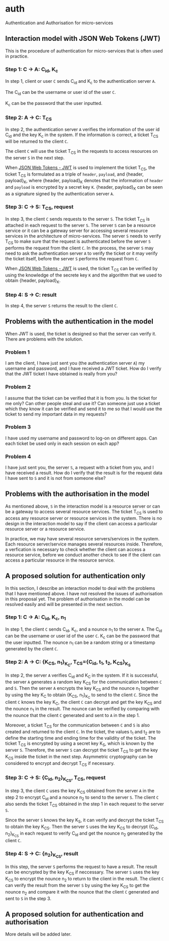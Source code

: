 # auth
Authentication and Authorisation for micro-services

## Interaction model with JSON Web Tokens (JWT)

This is the procedure of authentication for micro-services that is often used in practice.

### Step 1: C &rarr; A: C<sub>id</sub>, K<sub>c</sub>

In step 1, client or user `C` sends C<sub>id</sub> and K<sub>c</sub> to the authentication server `A`.

The C<sub>id</sub> can be the username or user id of the user `C`.

K<sub>c</sub> can be the password that the user inputted.

### Step 2: A &rarr; C: T<sub>CS</sub>

In step 2, the authentication server `A` verifies the information of the user id C<sub>id</sub> and the key K<sub>c</sub> in the system. If the information is correct, a ticket T<sub>CS</sub> will be returned to the client `C`.

The client `C` will use the ticket T<sub>CS</sub> in the requests to access resources on the server `S` in the next step.

When [JSON Web Tokens - JWT](https://jwt.io) is used to implement the ticket T<sub>CS</sub>, the ticket T<sub>CS</sub> is formulated as a triple of `header`, `payload`, and {header, payload}<sub>K</sub>, where {header, payload}<sub>K</sub> denotes that the information of `header` and `payload` is encrypted by a secret key `K`.
{header, payload}<sub>K</sub> can be seen as a signature signed by the authentication server `A`.

### Step 3: C &rarr; S: T<sub>CS</sub>, request

In step 3, the client `C` sends requests to the server `S`. The ticket T<sub>CS</sub> is attached in each request to the server `S`. The server `S` can be a resource service or it can be a gateway server for accessing several resource services in the architecture of micro-services.
The server `S` needs to verify T<sub>CS</sub> to make sure that the request is authenticated before the server `S` performs the request from the client `C`.
In the process, the server `S` may need to ask the authentication server `A` to verify the ticket or it may verify the ticket itself, before the server `S` performs the request from `C`.

When [JSON Web Tokens - JWT](https://jwt.io) is used, the ticket T<sub>CS</sub> can be verified by using the knowledge of the secrete key `K` and the algorithm that we used to obtain {header, payload}<sub>K</sub>.

### Step 4: S &rarr; C: result

In step 4, the server `S` returns the result to the client `C`.

## Problems with the authentication in the model

When JWT is used, the ticket is designed so that the server can verify it. There are problems with the solution.

### Problem 1

I am the client, I have just sent you (the authentication server `A`) my username and password, and I have received a JWT ticket. 
How do I verify that the JWT ticket I have obtained is really from you?

### Problem 2

I assume that the ticket can be verified that it is from you. 
Is the ticket for me only? Can other people steal and use it? Can someone just use a ticket which they know it can be verified and send it to me so that I would use the ticket to send my important data in my requests?

### Problem 3

I have used my username and password to log-on on different apps. 
Can each ticket be used only in each session on each app?

### Problem 4

I have just sent you, the server `S`, a request with a ticket from you, and I have received a result. 
How do I verify that the result is for the request data I have sent to `S` and it is not from someone else?

## Problems with the authorisation in the model

As mentioned above, `S` in the interaction model is a resource server or can be a gateway to access several resource services.
The ticket T<sub>CS</sub> is used to access any resource server or resource services in the system.
There is no design in the interaction model to say if the client can access a particular resource server or a resource service.

In practice, we may have several resource servers/services in the system. 
Each resource server/service manages several resources inside.
Therefore, a verfication is necessary to check whether the client can access a resource service, before we conduct another check to see if the client can access a particular resource in the resource service.

## A proposed solution for authentication only

In this section, I describe an interaction model to deal with the problems that I have mentioned above.
I have not resolved the issues of authorisation in this proposal yet. 
The problem of authorisation in the model can be resolved easily and will be presented in the next section.

### Step 1: C &rarr; A: C<sub>id</sub>, K<sub>c</sub>, n<sub>1</sub>

In step 1, the client `C` sends C<sub>id</sub>, K<sub>c</sub>, and a nounce n<sub>1</sub> to the server `A`.
The C<sub>id</sub> can be the username or user id of the user `C`.
K<sub>c</sub> can be the password that the user inputted.
The nounce n<sub>1</sub> can be a random string or a timestamp generated by the client `C`.

### Step 2: A &rarr; C: {K<sub>CS</sub>, n<sub>1</sub>}<sub>K<sub>C</sub></sub>, T<sub>CS</sub>={C<sub>id</sub>, t<sub>1</sub>, t<sub>2</sub>, K<sub>CS</sub>}<sub>K<sub>S</sub></sub>

In step 2, the server `A` verifies C<sub>id</sub> and K<sub>C</sub> in the system. 
If it is successful, the server `A` generates a random key K<sub>CS</sub> for the communication between `C` and `S`.
Then the server `A` encrypts the key K<sub>CS</sub> and the nounce n<sub>1</sub> together by using the key K<sub>C</sub> to obtain {K<sub>CS</sub>, n<sub>1</sub>}<sub>K<sub>C</sub></sub> to send to the client `C`.
Since the client `C` knows the key K<sub>C</sub>, the client `C` can decrypt and get the key K<sub>CS</sub> and the nounce n<sub>1</sub> in the result. 
The nounce can be verified by comparing with the nounce that the client `C` generated and sent to `A` in the step 1.

Moreover, a ticket T<sub>CS</sub> for the communication between `C` and `S` is also created and returned to the client `C`.
In the ticket, the values t<sub>1</sub> and t<sub>2</sub> are to define the starting time and ending time for the validity of the ticket.
The ticket T<sub>CS</sub> is encrypted by using a secret key K<sub>S</sub>, which is known by the server `S`.
Therefore, the server `S` can decrypt the ticket T<sub>CS</sub> to get the key K<sub>CS</sub> inside the ticket in the next step.
Asymmetric cryptography can be considered to encrypt and decrypt T<sub>CS</sub> if necessary.

### Step 3: C &rarr; S: {C<sub>id</sub>, n<sub>2</sub>}<sub>K<sub>CS</sub></sub>, T<sub>CS</sub>, request

In step 3, the client `C` uses the key K<sub>CS</sub> obtained from the server `A` in the step 2 to encrypt C<sub>id</sub> and a nounce n<sub>2</sub> to send to the server `S`.
The client `C` also sends the ticket T<sub>CS</sub> obtained in the step 1 in each request to the server `S`.

Since the server `S` knows the key K<sub>S</sub>, it can verify and decrypt the ticket T<sub>CS</sub> to obtain the key K<sub>CS</sub>.
Then the server `S` uses the key K<sub>CS</sub> to decrypt {C<sub>id</sub>, n<sub>2</sub>}<sub>K<sub>CS</sub></sub> in each request to verify C<sub>id</sub> and get the nounce n<sub>2</sub> generated by the client `C`.

### Step 4: S &rarr; C: {n<sub>2</sub>}<sub>K<sub>CS</sub></sub>, result

In this step, the server `S` performs the request to have a result. 
The result can be encrypted by the key K<sub>CS</sub> if neccessary.
The server `S` uses the key K<sub>CS</sub> to encrypt the nounce n<sub>2</sub> to return to the client in the result.
The client `C` can verify the result from the server `S` by using the key K<sub>CS</sub> to get the nounce n<sub>2</sub> and compare it with the nounce that the client `C` generated and sent to `S` in the step 3.

## A proposed solution for authentication and authorisation

More details will be added later.
